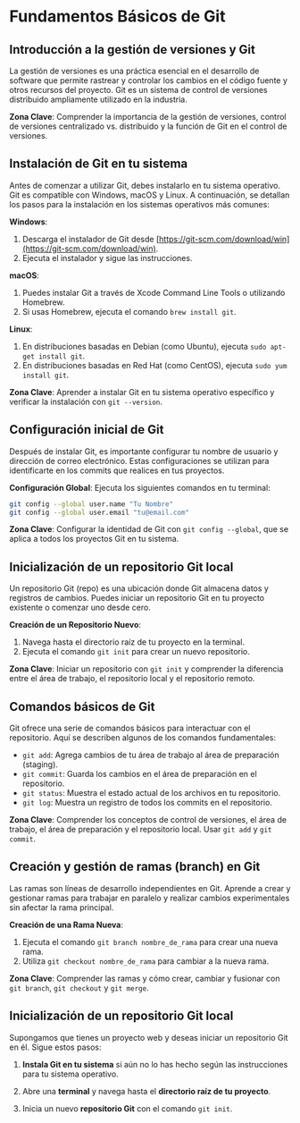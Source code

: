 # Fundamentos Básicos de Git

## Introducción a la gestión de versiones y Git

La gestión de versiones es una práctica esencial en el desarrollo de software que permite rastrear y controlar los
cambios en el código fuente y otros recursos del proyecto. Git es un sistema de control de versiones distribuido
ampliamente utilizado en la industria.

**Zona Clave**: Comprender la importancia de la gestión de versiones, control de versiones centralizado vs. distribuido
y la función de Git en el control de versiones.

## Instalación de Git en tu sistema

Antes de comenzar a utilizar Git, debes instalarlo en tu sistema operativo. Git es compatible con Windows, macOS y
Linux. A continuación, se detallan los pasos para la instalación en los sistemas operativos más comunes:

**Windows**:

1. Descarga el instalador de Git desde [https://git-scm.com/download/win](https://git-scm.com/download/win).
2. Ejecuta el instalador y sigue las instrucciones.

**macOS**:

1. Puedes instalar Git a través de Xcode Command Line Tools o utilizando Homebrew.
2. Si usas Homebrew, ejecuta el comando `brew install git`.

**Linux**:

1. En distribuciones basadas en Debian (como Ubuntu), ejecuta `sudo apt-get install git`.
2. En distribuciones basadas en Red Hat (como CentOS), ejecuta `sudo yum install git`.

**Zona Clave**: Aprender a instalar Git en tu sistema operativo específico y verificar la instalación
con `git --version`.

## Configuración inicial de Git

Después de instalar Git, es importante configurar tu nombre de usuario y dirección de correo electrónico. Estas
configuraciones se utilizan para identificarte en los commits que realices en tus proyectos.

**Configuración Global**:
Ejecuta los siguientes comandos en tu terminal:

```bash
git config --global user.name "Tu Nombre"
git config --global user.email "tu@email.com"
```

**Zona Clave**: Configurar la identidad de Git con `git config --global`, que se aplica a todos los proyectos Git en tu
sistema.

## Inicialización de un repositorio Git local

Un repositorio Git (repo) es una ubicación donde Git almacena datos y registros de cambios. Puedes iniciar un
repositorio Git en tu proyecto existente o comenzar uno desde cero.

**Creación de un Repositorio Nuevo**:

1. Navega hasta el directorio raíz de tu proyecto en la terminal.
2. Ejecuta el comando `git init` para crear un nuevo repositorio.

**Zona Clave**: Iniciar un repositorio con `git init` y comprender la diferencia entre el área de trabajo, el
repositorio local y el repositorio remoto.

## Comandos básicos de Git

Git ofrece una serie de comandos básicos para interactuar con el repositorio. Aquí se describen algunos de los comandos
fundamentales:

- `git add`: Agrega cambios de tu área de trabajo al área de preparación (staging).
- `git commit`: Guarda los cambios en el área de preparación en el repositorio.
- `git status`: Muestra el estado actual de los archivos en tu repositorio.
- `git log`: Muestra un registro de todos los commits en el repositorio.

**Zona Clave**: Comprender los conceptos de control de versiones, el área de trabajo, el área de preparación y el
repositorio local. Usar `git add` y `git commit`.

## Creación y gestión de ramas (branch) en Git

Las ramas son líneas de desarrollo independientes en Git. Aprende a crear y gestionar ramas para trabajar en paralelo y
realizar cambios experimentales sin afectar la rama principal.

**Creación de una Rama Nueva**:

1. Ejecuta el comando `git branch nombre_de_rama` para crear una nueva rama.
2. Utiliza `git checkout nombre_de_rama` para cambiar a la nueva rama.

**Zona Clave**: Comprender las ramas y cómo crear, cambiar y fusionar con `git branch`, `git checkout` y `git merge`.

## Inicialización de un repositorio Git local

Supongamos que tienes un proyecto web y deseas iniciar un repositorio Git en él. Sigue estos pasos:

1. **Instala Git en tu sistema** si aún no lo has hecho según las instrucciones para tu sistema operativo.

2. Abre una **terminal** y navega hasta el **directorio raíz de tu proyecto**.

3. Inicia un nuevo **repositorio Git** con el comando `git init`.

